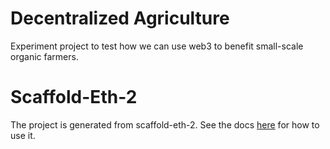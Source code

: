 # Decentralized Agriculture

Experiment project to test how we can use web3 to benefit small-scale organic farmers.

# Scaffold-Eth-2

The project is generated from scaffold-eth-2. See the docs [here](https://github.com/mdemichele/decentralizedAgriculture/blob/main/SCAFFOLD-ETH-2.md) for how to use it.
